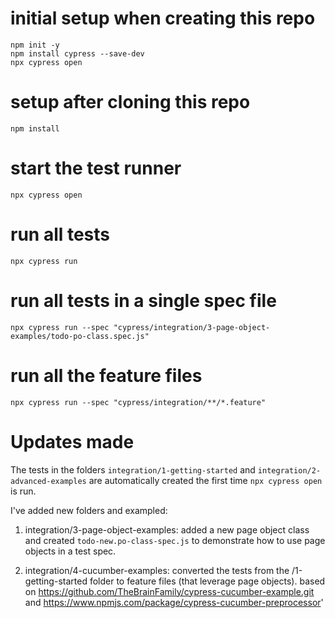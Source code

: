 # initial setup when creating this repo
```
npm init -y
npm install cypress --save-dev
npx cypress open
```

# setup after cloning this repo
```
npm install
```

# start the test runner 
```
npx cypress open
```

# run all tests
```
npx cypress run
```

# run all tests in a single spec file
```
npx cypress run --spec "cypress/integration/3-page-object-examples/todo-po-class.spec.js"
```

# run all the feature files
```
npx cypress run --spec "cypress/integration/**/*.feature"
```


# Updates made
The tests in the folders `integration/1-getting-started` and `integration/2-advanced-examples` are automatically created the first time `npx cypress open` is run.

I've added new folders and exampled:
1. integration/3-page-object-examples: added a new page object class and created `todo-new.po-class-spec.js` to demonstrate how to use page objects in a test spec.

2. integration/4-cucumber-examples: converted the tests from the /1-getting-started folder to feature files (that leverage page objects).  based on https://github.com/TheBrainFamily/cypress-cucumber-example.git and https://www.npmjs.com/package/cypress-cucumber-preprocessor'